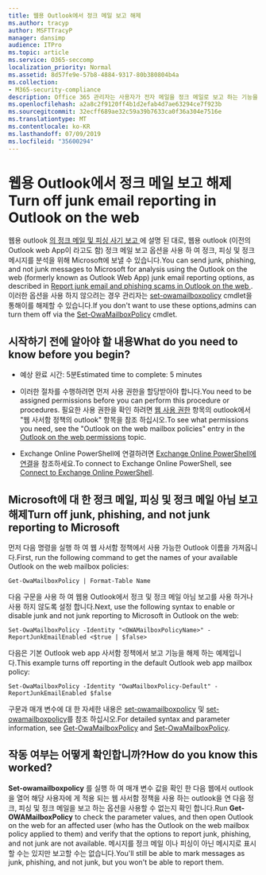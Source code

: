 ```yaml
---
title: 웹용 Outlook에서 정크 메일 보고 해제
ms.author: tracyp
author: MSFTTracyP
manager: dansimp
audience: ITPro
ms.topic: article
ms.service: O365-seccomp
localization_priority: Normal
ms.assetid: 8d57fe9e-57b8-4884-9317-80b380804b4a
ms.collection:
- M365-security-compliance
description: Office 365 관리자는 사용자가 전자 메일을 정크 메일로 보고 하는 기능을 해제할 수 있습니다.
ms.openlocfilehash: a2a8c2f9120ff4b1d2efab4d7ae63294ce7f923b
ms.sourcegitcommit: 32ecff689ae32c59a39b7633ca0f36a304e7516e
ms.translationtype: MT
ms.contentlocale: ko-KR
ms.lasthandoff: 07/09/2019
ms.locfileid: "35600294"
---
```

# <a name="turn-off-junk-email-reporting-in-outlook-on-the-web"></a><span data-ttu-id="e9f2b-103">웹용 Outlook에서 정크 메일 보고 해제</span><span class="sxs-lookup"><span data-stu-id="e9f2b-103">Turn off junk email reporting in Outlook on the web</span></span>

<span data-ttu-id="e9f2b-104">웹용 outlook [의 정크 메일 및 피싱 사기 보고 ](report-junk-email-and-phishing-scams-in-outlook-on-the-web-eop.md)에 설명 된 대로, 웹용 outlook (이전의 Outlook web App이 라고도 함) 정크 메일 보고 옵션을 사용 하 여 정크, 피싱 및 정크 메시지를 분석을 위해 Microsoft에 보낼 수 있습니다.</span><span class="sxs-lookup"><span data-stu-id="e9f2b-104">You can send junk, phishing, and not junk messages to Microsoft for analysis using the Outlook on the web (formerly known as Outlook Web App) junk email reporting options, as described in [Report junk email and phishing scams in Outlook on the web ](report-junk-email-and-phishing-scams-in-outlook-on-the-web-eop.md).</span></span> <span data-ttu-id="e9f2b-105">이러한 옵션을 사용 하지 않으려는 경우 관리자는 [set-owamailboxpolicy](http://technet.microsoft.com/library/530166f7-ab42-4609-ba73-9b5a39b567be.aspx) cmdlet을 통해이를 해제할 수 있습니다.</span><span class="sxs-lookup"><span data-stu-id="e9f2b-105">If you don't want to use these options,admins can turn them off via the [Set-OwaMailboxPolicy](http://technet.microsoft.com/library/530166f7-ab42-4609-ba73-9b5a39b567be.aspx) cmdlet.</span></span> 
  
## <a name="what-do-you-need-to-know-before-you-begin"></a><span data-ttu-id="e9f2b-106">시작하기 전에 알아야 할 내용</span><span class="sxs-lookup"><span data-stu-id="e9f2b-106">What do you need to know before you begin?</span></span>
<span data-ttu-id="e9f2b-107"><a name="sectionSection0"> </a></span><span class="sxs-lookup"><span data-stu-id="e9f2b-107"></span></span>

- <span data-ttu-id="e9f2b-108">예상 완료 시간: 5분</span><span class="sxs-lookup"><span data-stu-id="e9f2b-108">Estimated time to complete: 5 minutes</span></span>
    
- <span data-ttu-id="e9f2b-109">이러한 절차를 수행하려면 먼저 사용 권한을 할당받아야 합니다.</span><span class="sxs-lookup"><span data-stu-id="e9f2b-109">You need to be assigned permissions before you can perform this procedure or procedures.</span></span> <span data-ttu-id="e9f2b-110">필요한 사용 권한을 확인 하려면 [웹 사용 권한](http://technet.microsoft.com/library/57eca42a-5a7f-4c65-89f0-7a84f2dbea19.aspx#OutlookWebApp) 항목의 outlook에서 "웹 사서함 정책의 outlook" 항목을 참조 하십시오.</span><span class="sxs-lookup"><span data-stu-id="e9f2b-110">To see what permissions you need, see the "Outlook on the web mailbox policies" entry in the [Outlook on the web permissions](http://technet.microsoft.com/library/57eca42a-5a7f-4c65-89f0-7a84f2dbea19.aspx#OutlookWebApp) topic.</span></span> 

- <span data-ttu-id="e9f2b-111">Exchange Online PowerShell에 연결하려면 [Exchange Online PowerShell에 연결](https://docs.microsoft.com/powershell/exchange/exchange-online/connect-to-exchange-online-powershell/connect-to-exchange-online-powershell)을 참조하세요.</span><span class="sxs-lookup"><span data-stu-id="e9f2b-111">To connect to Exchange Online PowerShell, see [Connect to Exchange Online PowerShell](https://docs.microsoft.com/powershell/exchange/exchange-online/connect-to-exchange-online-powershell/connect-to-exchange-online-powershell).</span></span>

## <a name="turn-off-junk-phishing-and-not-junk-reporting-to-microsoft"></a><span data-ttu-id="e9f2b-112">Microsoft에 대 한 정크 메일, 피싱 및 정크 메일 아님 보고 해제</span><span class="sxs-lookup"><span data-stu-id="e9f2b-112">Turn off junk, phishing, and not junk reporting to Microsoft</span></span>
<span data-ttu-id="e9f2b-113"><a name="sectionSection1"> </a></span><span class="sxs-lookup"><span data-stu-id="e9f2b-113"></span></span>

<span data-ttu-id="e9f2b-114">먼저 다음 명령을 실행 하 여 웹 사서함 정책에서 사용 가능한 Outlook 이름을 가져옵니다.</span><span class="sxs-lookup"><span data-stu-id="e9f2b-114">First, run the following command to get the names of your available Outlook on the web mailbox policies:</span></span>
  
```
Get-OwaMailboxPolicy | Format-Table Name
```

<span data-ttu-id="e9f2b-115">다음 구문을 사용 하 여 웹용 Outlook에서 정크 및 정크 메일 아님 보고를 사용 하거나 사용 하지 않도록 설정 합니다.</span><span class="sxs-lookup"><span data-stu-id="e9f2b-115">Next, use the following syntax to enable or disable junk and not junk reporting to Microsoft in Outlook on the web:</span></span>
  
```
Set-OwaMailboxPolicy -Identity "<OWAMailboxPolicyName>" -ReportJunkEmailEnabled <$true | $false>
```

<span data-ttu-id="e9f2b-116">다음은 기본 Outlook web app 사서함 정책에서 보고 기능을 해제 하는 예제입니다.</span><span class="sxs-lookup"><span data-stu-id="e9f2b-116">This example turns off reporting in the default Outlook web app mailbox policy:</span></span>
  
```
Set-OwaMailboxPolicy -Identity "OwaMailboxPolicy-Default" -ReportJunkEmailEnabled $false
```

<span data-ttu-id="e9f2b-117">구문과 매개 변수에 대 한 자세한 내용은 [set-owamailboxpolicy](http://technet.microsoft.com/library/bdd580d3-8812-4b4a-93e8-c6401b0d2f0f.aspx) 및 [set-owamailboxpolicy](http://technet.microsoft.com/library/530166f7-ab42-4609-ba73-9b5a39b567be.aspx)를 참조 하십시오.</span><span class="sxs-lookup"><span data-stu-id="e9f2b-117">For detailed syntax and parameter information, see [Get-OwaMailboxPolicy](http://technet.microsoft.com/library/bdd580d3-8812-4b4a-93e8-c6401b0d2f0f.aspx) and [Set-OwaMailboxPolicy](http://technet.microsoft.com/library/530166f7-ab42-4609-ba73-9b5a39b567be.aspx).</span></span>

## <a name="how-do-you-know-this-worked"></a><span data-ttu-id="e9f2b-118">작동 여부는 어떻게 확인합니까?</span><span class="sxs-lookup"><span data-stu-id="e9f2b-118">How do you know this worked?</span></span>
<span data-ttu-id="e9f2b-119"><a name="sectionSection2"> </a></span><span class="sxs-lookup"><span data-stu-id="e9f2b-119"></span></span>

<span data-ttu-id="e9f2b-120">**Set-owamailboxpolicy** 를 실행 하 여 매개 변수 값을 확인 한 다음 웹에서 outlook을 열어 해당 사용자에 게 적용 되는 웹 사서함 정책을 사용 하는 outlook을 연 다음 정크, 피싱 및 정크 메일을 보고 하는 옵션을 사용할 수 없는지 확인 합니다.</span><span class="sxs-lookup"><span data-stu-id="e9f2b-120">Run **Get-OWAMailboxPolicy** to check the parameter values, and then open Outlook on the web for an affected user (who has the Outlook on the web mailbox policy applied to them) and verify that the options to report junk, phishing, and not junk are not available.</span></span> <span data-ttu-id="e9f2b-121">메시지를 정크 메일 이나 피싱이 아닌 메시지로 표시할 수는 있지만 보고할 수는 없습니다.</span><span class="sxs-lookup"><span data-stu-id="e9f2b-121">You'll still be able to mark messages as junk, phishing, and not junk, but you won't be able to report them.</span></span> 
